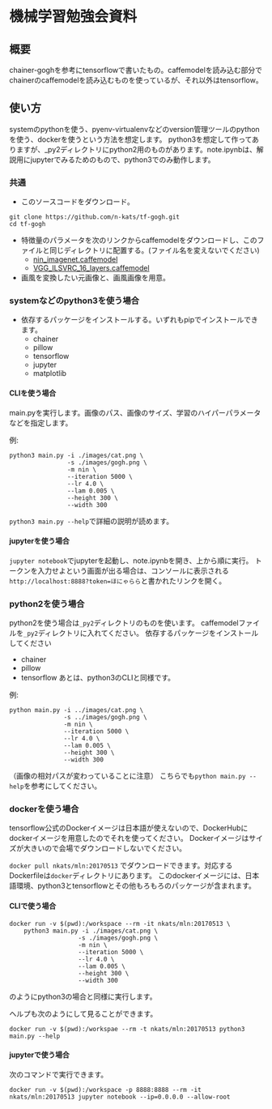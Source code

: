# 機械学習勉強会資料
## 概要
chainer-goghを参考にtensorflowで書いたもの。caffemodelを読み込む部分でchainerのcaffemodelを読み込むものを使っているが、それ以外はtensorflow。

## 使い方
systemのpythonを使う、pyenv-virtualenvなどのversion管理ツールのpythonを使う、dockerを使うという方法を想定します。
python3を想定して作ってありますが、_py2ディレクトリにpython2用のものがあります。note.ipynbは、解説用にjupyterでみるためのもので、python3でのみ動作します。

### 共通
* このソースコードをダウンロード。
```
git clone https://github.com/n-kats/tf-gogh.git
cd tf-gogh
```
* 特徴量のパラメータを次のリンクからcaffemodelをダウンロードし、このファイルと同じディレクトリに配置する。(ファイル名を変えないでください)
  * [nin_imagenet.caffemodel](https://gist.github.com/mavenlin/d802a5849de39225bcc6)
  * [VGG_ILSVRC_16_layers.caffemodel](https://gist.github.com/ksimonyan/211839e770f7b538e2d8)
* 画風を変換したい元画像と、画風画像を用意。

### systemなどのpython3を使う場合
* 依存するパッケージをインストールする。いずれもpipでインストールできます。
  * chainer
  * pillow
  * tensorflow
  * jupyter
  * matplotlib

#### CLIを使う場合
main.pyを実行します。画像のパス、画像のサイズ、学習のハイパーパラメータなどを指定します。

例:
```
python3 main.py -i ./images/cat.png \
                -s ./images/gogh.png \
                -m nin \
                --iteration 5000 \
                --lr 4.0 \
                --lam 0.005 \
                --height 300 \
                --width 300
```

`python3 main.py --help`で詳細の説明が読めます。

#### jupyterを使う場合
`jupyter notebook`でjupyterを起動し、note.ipynbを開き、上から順に実行。
トークンを入力せよという画面が出る場合は、コンソールに表示される`http://localhost:8888?token=ほにゃらら`と書かれたリンクを開く。

### python2を使う場合
python2を使う場合は`_py2`ディレクトリのものを使います。
caffemodelファイルを`_py2`ディレクトリに入れてください。
依存するパッケージをインストールしてください
* chainer
* pillow
* tensorflow
あとは、python3のCLIと同様です。

例:
```
python main.py -i ../images/cat.png \
               -s ../images/gogh.png \
               -m nin \
               --iteration 5000 \
               --lr 4.0 \
               --lam 0.005 \
               --height 300 \
               --width 300
```
（画像の相対パスが変わっていることに注意）
こちらでも`python main.py --help`を参考にしてください。

### dockerを使う場合
tensorflow公式のDockerイメージは日本語が使えないので、DockerHubにdockerイメージを用意したのでそれを使ってください。
Dockerイメージはサイズが大きいので会場でダウンロードしないでください。

`docker pull nkats/mln:20170513`
でダウンロードできます。対応するDockerfileは`docker`ディレクトリにあります。
このdockerイメージには、日本語環境、python3とtensorflowとその他もろもろのパッケージが含まれます。

#### CLIで使う場合
```
docker run -v $(pwd):/workspace --rm -it nkats/mln:20170513 \
    python3 main.py -i ./images/cat.png \
                   -s ./images/gogh.png \
                   -m nin \
                   --iteration 5000 \
                   --lr 4.0 \
                   --lam 0.005 \
                   --height 300 \
                   --width 300
```
のようにpython3の場合と同様に実行します。

ヘルプも次のようにして見ることができます。
```
docker run -v $(pwd):/workspae --rm -t nkats/mln:20170513 python3 main.py --help
```

#### jupyterで使う場合
次のコマンドで実行できます。
```
docker run -v $(pwd):/workspace -p 8888:8888 --rm -it nkats/mln:20170513 jupyter notebook --ip=0.0.0.0 --allow-root
```